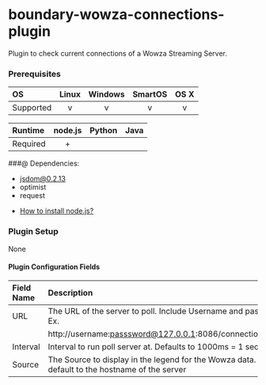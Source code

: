 # boundary-wowza-connections-plugin
Plugin to check current connections of a Wowza Streaming Server.

### Prerequisites

|     OS    | Linux | Windows | SmartOS | OS X |
|:----------|:-----:|:-------:|:-------:|:----:|
| Supported |   v   |    v    |    v    |  v   |


|  Runtime | node.js | Python | Java |
|:---------|:-------:|:------:|:----:|
| Required |    +    |        |      |

###@ Dependencies:
* jsdom@0.2.13
* optimist
* request

- [How to install node.js?](https://help.boundary.com/hc/articles/202360701)

### Plugin Setup
None

#### Plugin Configuration Fields

|Field Name |Description                                                                                           |
|:----------|:-----------------------------------------------------------------------------------------------------|
|URL        |The URL of the server to poll. Include Username and password. Ex.                                     |
|           |                                            http://username:passsword@127.0.0.1:8086/connectioncounts |
|Interval   |Interval to run poll server at.  Defaults to 1000ms = 1 second                                        |
|Source     |The Source to display in the legend for the Wowza data.  It will default to the hostname of the server|
